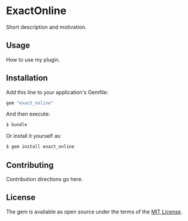 # ExactOnline
Short description and motivation.

## Usage
How to use my plugin.

## Installation
Add this line to your application's Gemfile:

```ruby
gem "exact_online"
```

And then execute:
```bash
$ bundle
```

Or install it yourself as:
```bash
$ gem install exact_online
```

## Contributing
Contribution directions go here.

## License
The gem is available as open source under the terms of the [MIT License](https://opensource.org/licenses/MIT).
